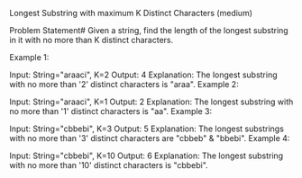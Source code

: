 Longest Substring with maximum K Distinct Characters (medium)

Problem Statement#
Given a string, find the length of the longest substring in it with no more than K distinct characters.

Example 1:

Input: String="araaci", K=2
Output: 4
Explanation: The longest substring with no more than '2' distinct characters is "araa".
Example 2:

Input: String="araaci", K=1
Output: 2
Explanation: The longest substring with no more than '1' distinct characters is "aa".
Example 3:

Input: String="cbbebi", K=3
Output: 5
Explanation: The longest substrings with no more than '3' distinct characters are "cbbeb" & "bbebi".
Example 4:

Input: String="cbbebi", K=10
Output: 6
Explanation: The longest substring with no more than '10' distinct characters is "cbbebi".
